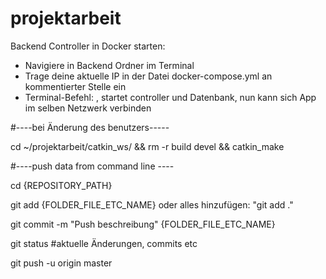 # projektarbeit

Backend Controller in Docker starten:

- Navigiere in Backend Ordner im Terminal
- Trage deine aktuelle IP in der Datei docker-compose.yml an kommentierter Stelle ein
- Terminal-Befehl: <make start>, startet controller und Datenbank, nun kann sich App im selben Netzwerk verbinden 


#----bei Änderung des benutzers-----

cd ~/projektarbeit/catkin_ws/ && rm -r build devel && catkin_make

#----push data from command line ----

cd {REPOSITORY_PATH}

git add {FOLDER_FILE_ETC_NAME} oder alles hinzufügen: "git add ."

git commit -m "Push beschreibung" {FOLDER_FILE_ETC_NAME}


git status #aktuelle Änderungen, commits etc


git push -u origin master
